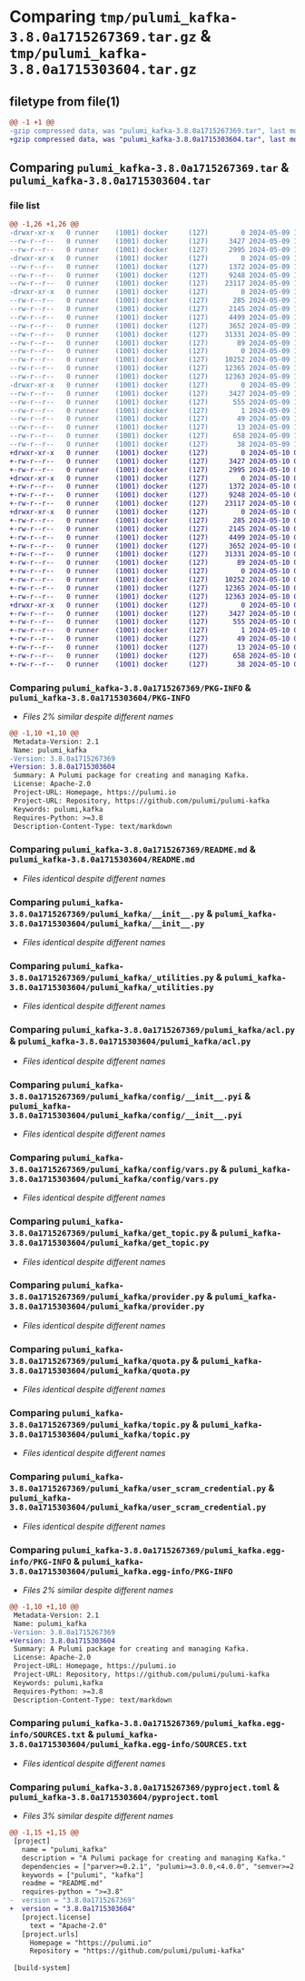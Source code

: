 # Comparing `tmp/pulumi_kafka-3.8.0a1715267369.tar.gz` & `tmp/pulumi_kafka-3.8.0a1715303604.tar.gz`

## filetype from file(1)

```diff
@@ -1 +1 @@
-gzip compressed data, was "pulumi_kafka-3.8.0a1715267369.tar", last modified: Thu May  9 15:11:44 2024, max compression
+gzip compressed data, was "pulumi_kafka-3.8.0a1715303604.tar", last modified: Fri May 10 01:32:22 2024, max compression
```

## Comparing `pulumi_kafka-3.8.0a1715267369.tar` & `pulumi_kafka-3.8.0a1715303604.tar`

### file list

```diff
@@ -1,26 +1,26 @@
-drwxr-xr-x   0 runner    (1001) docker     (127)        0 2024-05-09 15:11:44.465421 pulumi_kafka-3.8.0a1715267369/
--rw-r--r--   0 runner    (1001) docker     (127)     3427 2024-05-09 15:11:44.465421 pulumi_kafka-3.8.0a1715267369/PKG-INFO
--rw-r--r--   0 runner    (1001) docker     (127)     2995 2024-05-09 15:11:38.000000 pulumi_kafka-3.8.0a1715267369/README.md
-drwxr-xr-x   0 runner    (1001) docker     (127)        0 2024-05-09 15:11:44.461420 pulumi_kafka-3.8.0a1715267369/pulumi_kafka/
--rw-r--r--   0 runner    (1001) docker     (127)     1372 2024-05-09 15:11:38.000000 pulumi_kafka-3.8.0a1715267369/pulumi_kafka/__init__.py
--rw-r--r--   0 runner    (1001) docker     (127)     9248 2024-05-09 15:11:38.000000 pulumi_kafka-3.8.0a1715267369/pulumi_kafka/_utilities.py
--rw-r--r--   0 runner    (1001) docker     (127)    23117 2024-05-09 15:11:38.000000 pulumi_kafka-3.8.0a1715267369/pulumi_kafka/acl.py
-drwxr-xr-x   0 runner    (1001) docker     (127)        0 2024-05-09 15:11:44.465421 pulumi_kafka-3.8.0a1715267369/pulumi_kafka/config/
--rw-r--r--   0 runner    (1001) docker     (127)      285 2024-05-09 15:11:38.000000 pulumi_kafka-3.8.0a1715267369/pulumi_kafka/config/__init__.py
--rw-r--r--   0 runner    (1001) docker     (127)     2145 2024-05-09 15:11:38.000000 pulumi_kafka-3.8.0a1715267369/pulumi_kafka/config/__init__.pyi
--rw-r--r--   0 runner    (1001) docker     (127)     4499 2024-05-09 15:11:38.000000 pulumi_kafka-3.8.0a1715267369/pulumi_kafka/config/vars.py
--rw-r--r--   0 runner    (1001) docker     (127)     3652 2024-05-09 15:11:38.000000 pulumi_kafka-3.8.0a1715267369/pulumi_kafka/get_topic.py
--rw-r--r--   0 runner    (1001) docker     (127)    31331 2024-05-09 15:11:38.000000 pulumi_kafka-3.8.0a1715267369/pulumi_kafka/provider.py
--rw-r--r--   0 runner    (1001) docker     (127)       89 2024-05-09 15:11:38.000000 pulumi_kafka-3.8.0a1715267369/pulumi_kafka/pulumi-plugin.json
--rw-r--r--   0 runner    (1001) docker     (127)        0 2024-05-09 15:11:38.000000 pulumi_kafka-3.8.0a1715267369/pulumi_kafka/py.typed
--rw-r--r--   0 runner    (1001) docker     (127)    10252 2024-05-09 15:11:38.000000 pulumi_kafka-3.8.0a1715267369/pulumi_kafka/quota.py
--rw-r--r--   0 runner    (1001) docker     (127)    12365 2024-05-09 15:11:38.000000 pulumi_kafka-3.8.0a1715267369/pulumi_kafka/topic.py
--rw-r--r--   0 runner    (1001) docker     (127)    12363 2024-05-09 15:11:38.000000 pulumi_kafka-3.8.0a1715267369/pulumi_kafka/user_scram_credential.py
-drwxr-xr-x   0 runner    (1001) docker     (127)        0 2024-05-09 15:11:44.465421 pulumi_kafka-3.8.0a1715267369/pulumi_kafka.egg-info/
--rw-r--r--   0 runner    (1001) docker     (127)     3427 2024-05-09 15:11:44.000000 pulumi_kafka-3.8.0a1715267369/pulumi_kafka.egg-info/PKG-INFO
--rw-r--r--   0 runner    (1001) docker     (127)      555 2024-05-09 15:11:44.000000 pulumi_kafka-3.8.0a1715267369/pulumi_kafka.egg-info/SOURCES.txt
--rw-r--r--   0 runner    (1001) docker     (127)        1 2024-05-09 15:11:44.000000 pulumi_kafka-3.8.0a1715267369/pulumi_kafka.egg-info/dependency_links.txt
--rw-r--r--   0 runner    (1001) docker     (127)       49 2024-05-09 15:11:44.000000 pulumi_kafka-3.8.0a1715267369/pulumi_kafka.egg-info/requires.txt
--rw-r--r--   0 runner    (1001) docker     (127)       13 2024-05-09 15:11:44.000000 pulumi_kafka-3.8.0a1715267369/pulumi_kafka.egg-info/top_level.txt
--rw-r--r--   0 runner    (1001) docker     (127)      658 2024-05-09 15:11:38.000000 pulumi_kafka-3.8.0a1715267369/pyproject.toml
--rw-r--r--   0 runner    (1001) docker     (127)       38 2024-05-09 15:11:44.465421 pulumi_kafka-3.8.0a1715267369/setup.cfg
+drwxr-xr-x   0 runner    (1001) docker     (127)        0 2024-05-10 01:32:22.198117 pulumi_kafka-3.8.0a1715303604/
+-rw-r--r--   0 runner    (1001) docker     (127)     3427 2024-05-10 01:32:22.198117 pulumi_kafka-3.8.0a1715303604/PKG-INFO
+-rw-r--r--   0 runner    (1001) docker     (127)     2995 2024-05-10 01:32:14.000000 pulumi_kafka-3.8.0a1715303604/README.md
+drwxr-xr-x   0 runner    (1001) docker     (127)        0 2024-05-10 01:32:22.198117 pulumi_kafka-3.8.0a1715303604/pulumi_kafka/
+-rw-r--r--   0 runner    (1001) docker     (127)     1372 2024-05-10 01:32:14.000000 pulumi_kafka-3.8.0a1715303604/pulumi_kafka/__init__.py
+-rw-r--r--   0 runner    (1001) docker     (127)     9248 2024-05-10 01:32:14.000000 pulumi_kafka-3.8.0a1715303604/pulumi_kafka/_utilities.py
+-rw-r--r--   0 runner    (1001) docker     (127)    23117 2024-05-10 01:32:14.000000 pulumi_kafka-3.8.0a1715303604/pulumi_kafka/acl.py
+drwxr-xr-x   0 runner    (1001) docker     (127)        0 2024-05-10 01:32:22.198117 pulumi_kafka-3.8.0a1715303604/pulumi_kafka/config/
+-rw-r--r--   0 runner    (1001) docker     (127)      285 2024-05-10 01:32:14.000000 pulumi_kafka-3.8.0a1715303604/pulumi_kafka/config/__init__.py
+-rw-r--r--   0 runner    (1001) docker     (127)     2145 2024-05-10 01:32:14.000000 pulumi_kafka-3.8.0a1715303604/pulumi_kafka/config/__init__.pyi
+-rw-r--r--   0 runner    (1001) docker     (127)     4499 2024-05-10 01:32:14.000000 pulumi_kafka-3.8.0a1715303604/pulumi_kafka/config/vars.py
+-rw-r--r--   0 runner    (1001) docker     (127)     3652 2024-05-10 01:32:14.000000 pulumi_kafka-3.8.0a1715303604/pulumi_kafka/get_topic.py
+-rw-r--r--   0 runner    (1001) docker     (127)    31331 2024-05-10 01:32:14.000000 pulumi_kafka-3.8.0a1715303604/pulumi_kafka/provider.py
+-rw-r--r--   0 runner    (1001) docker     (127)       89 2024-05-10 01:32:14.000000 pulumi_kafka-3.8.0a1715303604/pulumi_kafka/pulumi-plugin.json
+-rw-r--r--   0 runner    (1001) docker     (127)        0 2024-05-10 01:32:14.000000 pulumi_kafka-3.8.0a1715303604/pulumi_kafka/py.typed
+-rw-r--r--   0 runner    (1001) docker     (127)    10252 2024-05-10 01:32:14.000000 pulumi_kafka-3.8.0a1715303604/pulumi_kafka/quota.py
+-rw-r--r--   0 runner    (1001) docker     (127)    12365 2024-05-10 01:32:14.000000 pulumi_kafka-3.8.0a1715303604/pulumi_kafka/topic.py
+-rw-r--r--   0 runner    (1001) docker     (127)    12363 2024-05-10 01:32:14.000000 pulumi_kafka-3.8.0a1715303604/pulumi_kafka/user_scram_credential.py
+drwxr-xr-x   0 runner    (1001) docker     (127)        0 2024-05-10 01:32:22.198117 pulumi_kafka-3.8.0a1715303604/pulumi_kafka.egg-info/
+-rw-r--r--   0 runner    (1001) docker     (127)     3427 2024-05-10 01:32:22.000000 pulumi_kafka-3.8.0a1715303604/pulumi_kafka.egg-info/PKG-INFO
+-rw-r--r--   0 runner    (1001) docker     (127)      555 2024-05-10 01:32:22.000000 pulumi_kafka-3.8.0a1715303604/pulumi_kafka.egg-info/SOURCES.txt
+-rw-r--r--   0 runner    (1001) docker     (127)        1 2024-05-10 01:32:22.000000 pulumi_kafka-3.8.0a1715303604/pulumi_kafka.egg-info/dependency_links.txt
+-rw-r--r--   0 runner    (1001) docker     (127)       49 2024-05-10 01:32:22.000000 pulumi_kafka-3.8.0a1715303604/pulumi_kafka.egg-info/requires.txt
+-rw-r--r--   0 runner    (1001) docker     (127)       13 2024-05-10 01:32:22.000000 pulumi_kafka-3.8.0a1715303604/pulumi_kafka.egg-info/top_level.txt
+-rw-r--r--   0 runner    (1001) docker     (127)      658 2024-05-10 01:32:14.000000 pulumi_kafka-3.8.0a1715303604/pyproject.toml
+-rw-r--r--   0 runner    (1001) docker     (127)       38 2024-05-10 01:32:22.198117 pulumi_kafka-3.8.0a1715303604/setup.cfg
```

### Comparing `pulumi_kafka-3.8.0a1715267369/PKG-INFO` & `pulumi_kafka-3.8.0a1715303604/PKG-INFO`

 * *Files 2% similar despite different names*

```diff
@@ -1,10 +1,10 @@
 Metadata-Version: 2.1
 Name: pulumi_kafka
-Version: 3.8.0a1715267369
+Version: 3.8.0a1715303604
 Summary: A Pulumi package for creating and managing Kafka.
 License: Apache-2.0
 Project-URL: Homepage, https://pulumi.io
 Project-URL: Repository, https://github.com/pulumi/pulumi-kafka
 Keywords: pulumi,kafka
 Requires-Python: >=3.8
 Description-Content-Type: text/markdown
```

### Comparing `pulumi_kafka-3.8.0a1715267369/README.md` & `pulumi_kafka-3.8.0a1715303604/README.md`

 * *Files identical despite different names*

### Comparing `pulumi_kafka-3.8.0a1715267369/pulumi_kafka/__init__.py` & `pulumi_kafka-3.8.0a1715303604/pulumi_kafka/__init__.py`

 * *Files identical despite different names*

### Comparing `pulumi_kafka-3.8.0a1715267369/pulumi_kafka/_utilities.py` & `pulumi_kafka-3.8.0a1715303604/pulumi_kafka/_utilities.py`

 * *Files identical despite different names*

### Comparing `pulumi_kafka-3.8.0a1715267369/pulumi_kafka/acl.py` & `pulumi_kafka-3.8.0a1715303604/pulumi_kafka/acl.py`

 * *Files identical despite different names*

### Comparing `pulumi_kafka-3.8.0a1715267369/pulumi_kafka/config/__init__.pyi` & `pulumi_kafka-3.8.0a1715303604/pulumi_kafka/config/__init__.pyi`

 * *Files identical despite different names*

### Comparing `pulumi_kafka-3.8.0a1715267369/pulumi_kafka/config/vars.py` & `pulumi_kafka-3.8.0a1715303604/pulumi_kafka/config/vars.py`

 * *Files identical despite different names*

### Comparing `pulumi_kafka-3.8.0a1715267369/pulumi_kafka/get_topic.py` & `pulumi_kafka-3.8.0a1715303604/pulumi_kafka/get_topic.py`

 * *Files identical despite different names*

### Comparing `pulumi_kafka-3.8.0a1715267369/pulumi_kafka/provider.py` & `pulumi_kafka-3.8.0a1715303604/pulumi_kafka/provider.py`

 * *Files identical despite different names*

### Comparing `pulumi_kafka-3.8.0a1715267369/pulumi_kafka/quota.py` & `pulumi_kafka-3.8.0a1715303604/pulumi_kafka/quota.py`

 * *Files identical despite different names*

### Comparing `pulumi_kafka-3.8.0a1715267369/pulumi_kafka/topic.py` & `pulumi_kafka-3.8.0a1715303604/pulumi_kafka/topic.py`

 * *Files identical despite different names*

### Comparing `pulumi_kafka-3.8.0a1715267369/pulumi_kafka/user_scram_credential.py` & `pulumi_kafka-3.8.0a1715303604/pulumi_kafka/user_scram_credential.py`

 * *Files identical despite different names*

### Comparing `pulumi_kafka-3.8.0a1715267369/pulumi_kafka.egg-info/PKG-INFO` & `pulumi_kafka-3.8.0a1715303604/pulumi_kafka.egg-info/PKG-INFO`

 * *Files 2% similar despite different names*

```diff
@@ -1,10 +1,10 @@
 Metadata-Version: 2.1
 Name: pulumi_kafka
-Version: 3.8.0a1715267369
+Version: 3.8.0a1715303604
 Summary: A Pulumi package for creating and managing Kafka.
 License: Apache-2.0
 Project-URL: Homepage, https://pulumi.io
 Project-URL: Repository, https://github.com/pulumi/pulumi-kafka
 Keywords: pulumi,kafka
 Requires-Python: >=3.8
 Description-Content-Type: text/markdown
```

### Comparing `pulumi_kafka-3.8.0a1715267369/pulumi_kafka.egg-info/SOURCES.txt` & `pulumi_kafka-3.8.0a1715303604/pulumi_kafka.egg-info/SOURCES.txt`

 * *Files identical despite different names*

### Comparing `pulumi_kafka-3.8.0a1715267369/pyproject.toml` & `pulumi_kafka-3.8.0a1715303604/pyproject.toml`

 * *Files 3% similar despite different names*

```diff
@@ -1,15 +1,15 @@
 [project]
   name = "pulumi_kafka"
   description = "A Pulumi package for creating and managing Kafka."
   dependencies = ["parver>=0.2.1", "pulumi>=3.0.0,<4.0.0", "semver>=2.8.1"]
   keywords = ["pulumi", "kafka"]
   readme = "README.md"
   requires-python = ">=3.8"
-  version = "3.8.0a1715267369"
+  version = "3.8.0a1715303604"
   [project.license]
     text = "Apache-2.0"
   [project.urls]
     Homepage = "https://pulumi.io"
     Repository = "https://github.com/pulumi/pulumi-kafka"
 
 [build-system]
```

